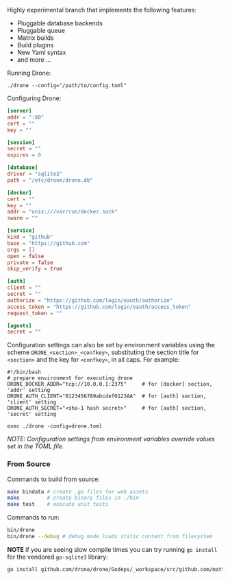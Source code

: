 Highly experimental branch that implements the following features:

* Pluggable database backends
* Pluggable queue
* Matrix builds
* Build plugins
* New Yaml syntax
* and more ...

Running Drone:

```
./drone --config="/path/to/config.toml"
```

Configuring Drone:

```toml
[server]
addr = ":80"
cert = ""
key = ""

[session]
secret = ""
expires = 0 

[database]
driver = "sqlite3"
path = "/etc/drone/drone.db"

[docker]
cert = ""
key = ""
addr = "unix:///var/run/docker.sock"
swarm = ""

[service]
kind = "github"
base = "https://github.com"
orgs = []
open = false
private = false
skip_verify = true

[auth]
client = ""
secret = ""
authorize = "https://github.com/login/oauth/authorize"
access_token = "https://github.com/login/oauth/access_token"
request_token = ""

[agents]
secret = ""
```

Configuration settings can also be set by environment variables using the scheme `DRONE_<section>_<confkey>`, substituting the section title for `<section>` and the key for `<confkey>`, in all caps. For example:

```shell
#!/bin/bash
# prepare environment for executing drone
DRONE_DOCKER_ADDR="tcp://10.0.0.1:2375"     # for [docker] section, 'addr' setting
DRONE_AUTH_CLIENT="0123456789abcdef0123AA"  # for [auth] section, 'client' setting
DRONE_AUTH_SECRET="<sha-1 hash secret>"     # for [auth] section, 'secret' setting

exec ./drone -config=drone.toml
```

_NOTE: Configuration settings from environment variables override values set in the TOML file._


### From Source

Commands to build from source:

```sh
make bindata # create .go files for web assets
make         # create binary files in ./bin
make test    # execute unit tests
```

Commands to run:

```sh
bin/drone
bin/drone --debug # debug mode loads static content from filesystem
```

**NOTE** if you are seeing slow compile times you can try running `go install` for the vendored `go-sqlite3` library:

```sh
go install github.com/drone/drone/Godeps/_workspace/src/github.com/mattn/go-sqlite3
```

